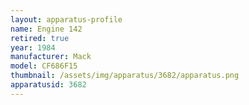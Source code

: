 ```yaml
---
layout: apparatus-profile
name: Engine 142
retired: true
year: 1984
manufacturer: Mack
model: CF686F15
thumbnail: /assets/img/apparatus/3682/apparatus.png
apparatusid: 3682
---
```

